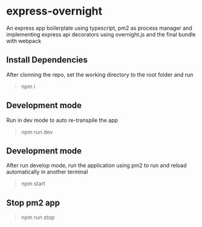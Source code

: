 # express-overnight
An express app boilerplate using typescript, pm2 as process manager and implementing express api decorators 
using overnight.js and the final bundle with webpack 


## Install Dependencies
After clonning the repo, set the working directory to the root folder and run

> npm i

## Development mode
Run in dev mode to auto re-transpile the app

> npm run dev

## Development mode
After run develop mode, run the application using pm2
to run and reload automatically in another terminal

> npm start

## Stop pm2 app

> npm run stop

